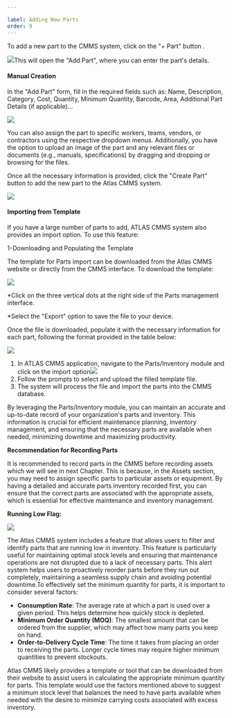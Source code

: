 ```yaml
---

label: Adding New Parts
order: 9
---
```

To add a new part to the CMMS system, click on the "\+ Part" button .

![](../../static/img/image69.png)This will open the "Add Part", where you can enter the part's details.

#### Manual Creation

In the "Add Part" form, fill in the required fields such as: Name, Description, Category, Cost, Quantity, Minimum Quantity, Barcode, Area, Additional Part Details \(if applicable\)…

![](../../static/img/image70.png)

You can also assign the part to specific workers, teams, vendors, or contractors using the respective dropdown menus. Additionally, you have the option to upload an image of the part and any relevant files or documents \(e.g., manuals, specifications\) by dragging and dropping or browsing for the files.

Once all the necessary information is provided, click the "Create Part" button to add the new part to the Atlas CMMS system.

![](../../static/img/image71.png)

#### Importing from Template

If you have a large number of parts to add, ATLAS CMMS system also provides an import option. To use this feature:

1\-Downloading and Populating the Template

The template for Parts import can be downloaded from the Atlas CMMS website or directly from the CMMS interface. To download the template:

![](../../static/img/image72.png)

\*Click on the three vertical dots at the right side of the Parts management interface.

\*Select the "Export" option to save the file to your device.

Once the file is downloaded, populate it with the necessary information for each part, following the format provided in the table below:

![](../../static/img/image73.png)

1. In ATLAS CMMS application, navigate to the Parts/Inventory module and click on the import option![](../../static/img/image74.png)
2. Follow the prompts to select and upload the filled template file.
3. The system will process the file and import the parts into the CMMS database.

By leveraging the Parts/Inventory module, you can maintain an accurate and up\-to\-date record of your organization's parts and inventory. This information is crucial for efficient maintenance planning, inventory management, and ensuring that the necessary parts are available when needed, minimizing downtime and maximizing productivity.

__Recommendation for Recording Parts__

It is recommended to record parts in the CMMS before recording assets which we will see in next Chapter. This is because, in the Assets section, you may need to assign specific parts to particular assets or equipment. By having a detailed and accurate parts inventory recorded first, you can ensure that the correct parts are associated with the appropriate assets, which is essential for effective maintenance and inventory management.

__Running Low Flag:__

![](../../static/img/image75.png)

The Atlas CMMS system includes a feature that allows users to filter and identify parts that are running low in inventory. This feature is particularly useful for maintaining optimal stock levels and ensuring that maintenance operations are not disrupted due to a lack of necessary parts. This alert system helps users to proactively reorder parts before they run out completely, maintaining a seamless supply chain and avoiding potential downtime.To effectively set the minimum quantity for parts, it is important to consider several factors:

- __Consumption Rate__: The average rate at which a part is used over a given period. This helps determine how quickly stock is depleted.
- __Minimum Order Quantity \(MOQ\)__: The smallest amount that can be ordered from the supplier, which may affect how many parts you keep on hand.
- __Order\-to\-Delivery Cycle Time__: The time it takes from placing an order to receiving the parts. Longer cycle times may require higher minimum quantities to prevent stockouts.

Atlas CMMS likely provides a template or tool that can be downloaded from their website to assist users in calculating the appropriate minimum quantity for parts. This template would use the factors mentioned above to suggest a minimum stock level that balances the need to have parts available when needed with the desire to minimize carrying costs associated with excess inventory.

